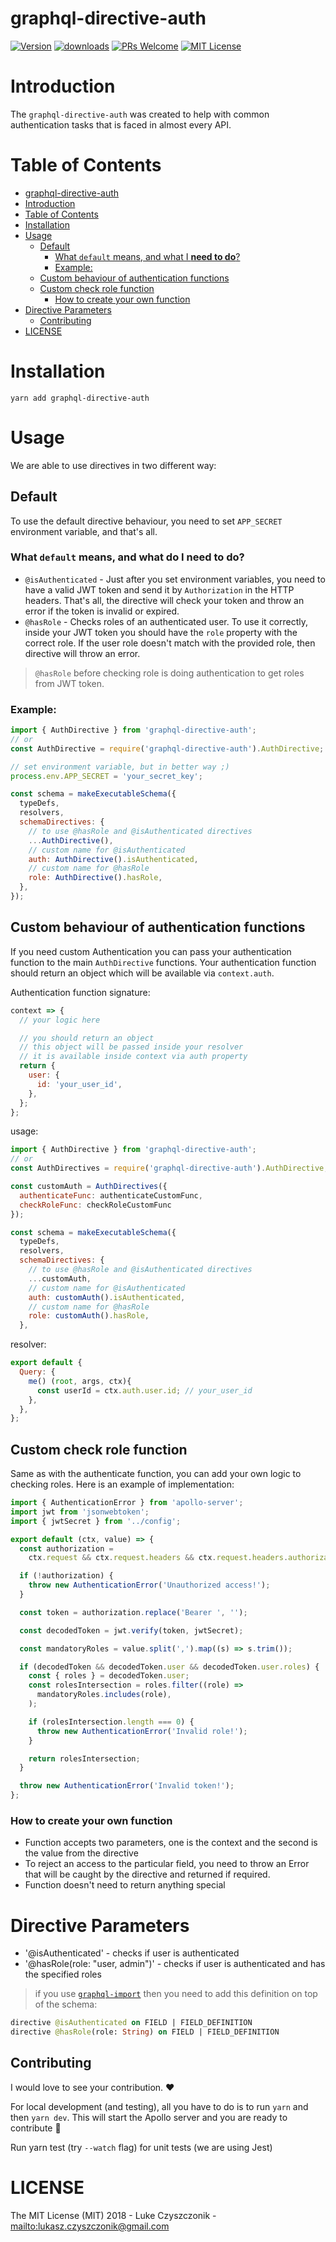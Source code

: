 # graphql-directive-auth

[![Version][version-badge]][package]
[![downloads][downloads-badge]][npmtrends]
[![PRs Welcome][prs-badge]][prs]
[![MIT License][license-badge]][build]

# Introduction

The `graphql-directive-auth` was created to help with common authentication tasks that is faced in almost every API.

# Table of Contents

- [graphql-directive-auth](#graphql-directive-auth)
- [Introduction](#introduction)
- [Table of Contents](#table-of-contents)
- [Installation](#installation)
- [Usage](#usage)
  - [Default](#default)
    - [What `default` means, and what I **need to do**?](#what-default-means-and-what-i-need-to-do)
    - [Example:](#example)
  - [Custom behaviour of authentication functions](#custom-behaviour-of-authentication-functions)
  - [Custom check role function](#custom-check-role-function)
    - [How to create your own function](#how-to-create-your-own-function)
- [Directive Parameters](#directive-parameters)
  - [Contributing](#contributing)
- [LICENSE](#license)

# Installation

```
yarn add graphql-directive-auth
```

# Usage

We are able to use directives in two different way:

## Default

To use the default directive behaviour, you need to set `APP_SECRET` environment variable, and that's all.

### What `default` means, and what do I **need to do**?

- `@isAuthenticated` - Just after you set environment variables, you need to have a valid JWT token and send it by `Authorization` in the HTTP headers. That's all, the directive will check your token and throw an error if the token is invalid or expired.
- `@hasRole` - Checks roles of an authenticated user. To use it correctly, inside your JWT token you should have the `role` property with the correct role. If the user role doesn't match with the provided role, then directive will throw an error.

> `@hasRole` before checking role is doing authentication to get roles from JWT token.

### Example:

```js
import { AuthDirective } from 'graphql-directive-auth';
// or
const AuthDirective = require('graphql-directive-auth').AuthDirective;

// set environment variable, but in better way ;)
process.env.APP_SECRET = 'your_secret_key';

const schema = makeExecutableSchema({
  typeDefs,
  resolvers,
  schemaDirectives: {
    // to use @hasRole and @isAuthenticated directives
    ...AuthDirective(),
    // custom name for @isAuthenticated
    auth: AuthDirective().isAuthenticated,
    // custom name for @hasRole
    role: AuthDirective().hasRole,
  },
});
```

## Custom behaviour of authentication functions

If you need custom Authentication you can pass your authentication function to the main `AuthDirective` functions. Your authentication function should return an object which will be available via `context.auth`.

Authentication function signature:

```js
context => {
  // your logic here

  // you should return an object
  // this object will be passed inside your resolver
  // it is available inside context via auth property
  return {
    user: {
      id: 'your_user_id',
    },
  };
};
```

usage:

```js
import { AuthDirective } from 'graphql-directive-auth';
// or
const AuthDirectives = require('graphql-directive-auth').AuthDirective;

const customAuth = AuthDirectives({
  authenticateFunc: authenticateCustomFunc,
  checkRoleFunc: checkRoleCustomFunc
});

const schema = makeExecutableSchema({
  typeDefs,
  resolvers,
  schemaDirectives: {
    // to use @hasRole and @isAuthenticated directives
    ...customAuth,
    // custom name for @isAuthenticated
    auth: customAuth().isAuthenticated,
    // custom name for @hasRole
    role: customAuth().hasRole,
  },
```

resolver:

```js
export default {
  Query: {
    me() (root, args, ctx){
      const userId = ctx.auth.user.id; // your_user_id
    },
  },
};
```

## Custom check role function

Same as with the authenticate function, you can add your own logic to checking roles. Here is an example of implementation:

```js
import { AuthenticationError } from 'apollo-server';
import jwt from 'jsonwebtoken';
import { jwtSecret } from '../config';

export default (ctx, value) => {
  const authorization =
    ctx.request && ctx.request.headers && ctx.request.headers.authorization;

  if (!authorization) {
    throw new AuthenticationError('Unauthorized access!');
  }

  const token = authorization.replace('Bearer ', '');

  const decodedToken = jwt.verify(token, jwtSecret);

  const mandatoryRoles = value.split(',').map((s) => s.trim());

  if (decodedToken && decodedToken.user && decodedToken.user.roles) {
    const { roles } = decodedToken.user;
    const rolesIntersection = roles.filter((role) =>
      mandatoryRoles.includes(role),
    );

    if (rolesIntersection.length === 0) {
      throw new AuthenticationError('Invalid role!');
    }

    return rolesIntersection;
  }

  throw new AuthenticationError('Invalid token!');
};
```

### How to create your own function

- Function accepts two parameters, one is the context and the second is the value from the directive
- To reject an access to the particular field, you need to throw an Error that will be caught by the directive and returned if required.
- Function doesn't need to return anything special

# Directive Parameters

- '@isAuthenticated' - checks if user is authenticated
- '@hasRole(role: "user, admin")' - checks if user is authenticated and has the specified roles

> if you use [`graphql-import`](https://github.com/prismagraphql/graphql-import) then you need to add this definition on top of the schema:

```graphql
directive @isAuthenticated on FIELD | FIELD_DEFINITION
directive @hasRole(role: String) on FIELD | FIELD_DEFINITION
```

## Contributing

I would love to see your contribution. ❤️

For local development (and testing), all you have to do is to run `yarn` and then `yarn dev`. This will start the Apollo server and you are ready to contribute :tada:

Run yarn test (try `--watch` flag) for unit tests (we are using Jest)

# LICENSE

The MIT License (MIT) 2018 - Luke Czyszczonik - <mailto:lukasz.czyszczonik@gmail.com>

[npm]: https://www.npmjs.com/
[node]: https://nodejs.org
[build-badge]: https://img.shields.io/travis/graphql-community/graphql-directive-auth.svg?style=flat-square
[build]: https://travis-ci.org/graphql-community/graphql-directive-auth
[coverage-badge]: https://img.shields.io/codecov/c/github/graphql-community/graphql-directive-auth.svg?style=flat-square
[coverage]: https://codecov.io/github/graphql-community/graphql-directive-auth
[version-badge]: https://img.shields.io/npm/v/graphql-directive-auth.svg?style=flat-square
[package]: https://www.npmjs.com/package/graphql-directive-auth
[downloads-badge]: https://img.shields.io/npm/dm/graphql-directive-auth.svg?style=flat-square
[npmtrends]: http://www.npmtrends.com/graphql-directive-auth
[license-badge]: https://img.shields.io/npm/l/graphql-directive-auth.svg?style=flat-square
[license]: https://github.com/graphql-community/graphql-directive-auth/blob/master/LICENSE
[prs-badge]: https://img.shields.io/badge/PRs-welcome-brightgreen.svg?style=flat-square
[prs]: http://makeapullrequest.com
[donate-badge]: https://img.shields.io/badge/$-support-green.svg?style=flat-square
[coc-badge]: https://img.shields.io/badge/code%20of-conduct-ff69b4.svg?style=flat-square
[coc]: https://github.com/graphql-community/graphql-directive-auth/blob/master/CODE_OF_CONDUCT.md
